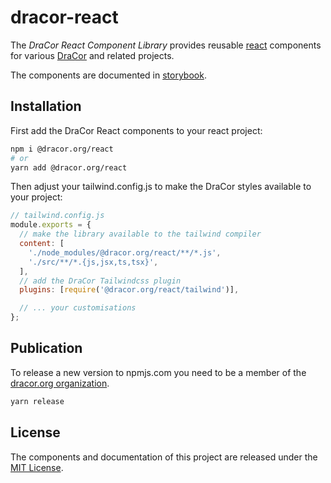 # dracor-react

The *DraCor React Component Library* provides reusable [react](https://react.dev)
components for various [DraCor](https://dracor.org) and related projects.

The components are documented in
[storybook](https://dracor-org.github.io/dracor-react/).

## Installation

First add the DraCor React components to your react project:

```sh
npm i @dracor.org/react
# or
yarn add @dracor.org/react
```

Then adjust your tailwind.config.js to make the DraCor styles available to your
project:

```js
// tailwind.config.js
module.exports = {
  // make the library available to the tailwind compiler
  content: [
    './node_modules/@dracor.org/react/**/*.js',
    './src/**/*.{js,jsx,ts,tsx}',
  ],
  // add the DraCor Tailwindcss plugin
  plugins: [require('@dracor.org/react/tailwind')],

  // ... your customisations
};
```

## Publication

To release a new version to npmjs.com you need to be a member of the
[dracor.org organization](https://www.npmjs.com/org/dracor.org).

```sh
yarn release
```

## License

The components and documentation of this project are released under the
[MIT License](LICENSE).
